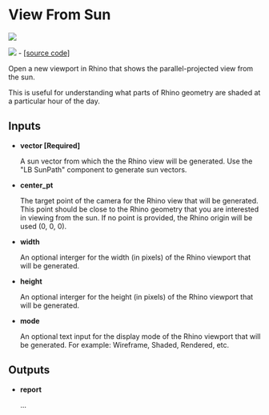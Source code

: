 # View From Sun

![](../../images/components/View\_From\_Sun.png)

![](../../images/icons/View\_From\_Sun.png) - [\[source code\]](https://github.com/ladybug-tools/ladybug-grasshopper/blob/master/ladybug\_grasshopper/src/LB%20View%20From%20Sun.py)

Open a new viewport in Rhino that shows the parallel-projected view from the sun.

This is useful for understanding what parts of Rhino geometry are shaded at a particular hour of the day.

## Inputs

*   **vector \[Required]**

    A sun vector from which the the Rhino view will be generated. Use the "LB SunPath" component to generate sun vectors.&#x20;
*   **center\_pt**

    The target point of the camera for the Rhino view that will be generated.  This point should be close to the Rhino geometry that you are interested in viewing from the sun. If no point is provided, the Rhino origin will be used (0, 0, 0).&#x20;
*   **width**

    An optional interger for the width (in pixels) of the Rhino viewport that will be generated.&#x20;
*   **height**

    An optional interger for the height (in pixels) of the Rhino viewport that will be generated.&#x20;
*   **mode**

    An optional text input for the display mode of the Rhino viewport that will be generated. For example: Wireframe, Shaded, Rendered, etc.&#x20;

## Outputs

*   **report**

    ...&#x20;

